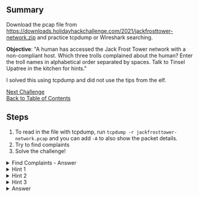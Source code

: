 ## Summary
Download the pcap file from https://downloads.holidayhackchallenge.com/2021/jackfrosttower-network.zip and practice tcpdump or Wireshark searching.

**Objective**: "A human has accessed the Jack Frost Tower network with a non-compliant host. Which three trolls complained about the human? Enter the troll names in alphabetical order separated by spaces. Talk to Tinsel Upatree in the kitchen for hints."

I solved this using tcpdump and did not use the tips from the elf.

[Next Challenge](12%20-%20Frost%20Tower%20Website%20Checkup.md)\
[Back to Table of Contents](https://github.com/minispooner/SANS_KringleCon_2021_Walkthrough/blob/main/README.md)

## Steps
1. To read in the file with tcpdump, run `tcpdump -r jackfrosttower-network.pcap` and you can add `-A` to also show the packet details.
2. Try to find complaints
3. Solve the challenge!

<details>
  <summary>Find Complaints - Answer</summary>
  tcpdump -r jackfrosttower-network.pcap -A | grep "POST /feedback/guest_complaint.php" -A 15
</details>

<details>
  <summary>Hint 1</summary>
  Try to find something in common between the three trolls' complaints.
</details>
<details>
  <summary>Hint 2</summary>
  "non-compliant" doesn't only refer to TCP packets and RFCs. What about application-level expectations? (above the HTTP stack)
</details>
<details>
  <summary>Hint 3</summary>
  Look at the complaint submitter name and trollid. One sticks out.
</details>
<details>
  <summary>Answer</summary>
  This command will give you an obvious fishy smell and should lead you to the answer:
  
  tcpdump -r jackfrosttower-network.pcap -A | grep "POST /feedback/guest_complaint.php" -A 15 | grep name | cut -d"&" -f2 | sed 's/+/ /g'
  
  The complainer's room number is found in 3 trolls' complaints:
  
  - tcpdump -r jackfrosttower-network.pcap -A | grep "POST /feedback/guest_complaint.php" -A 15 | grep name | grep 1024 | cut -d"&" -f1
  
  Answer: "Flud Hagg Yaqh"
</details>
